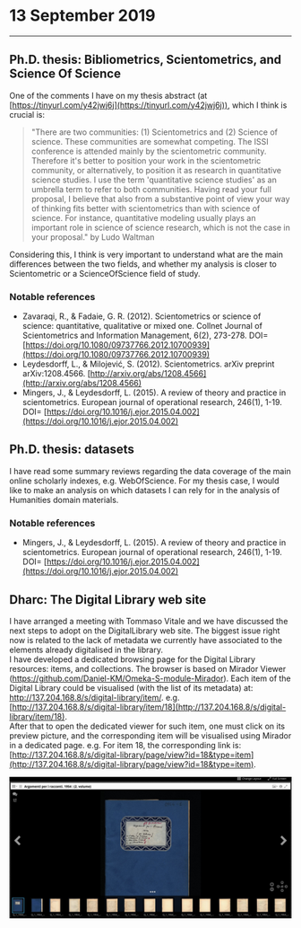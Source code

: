 # 13 September 2019
***
## Ph.D. thesis: Bibliometrics, Scientometrics, and Science Of Science 
One of the comments I have on my thesis abstract (at [https://tinyurl.com/y42jwj6j](https://tinyurl.com/y42jwj6j)), which I think is crucial is:
> "There are two communities: (1) Scientometrics and (2) Science of science. These communities are somewhat competing. The ISSI conference is attended mainly by the scientometric community. Therefore it's better to position your work in the scientometric community, or alternatively, to position it as research in quantitative science studies. I use the term 'quantitative science studies' as an umbrella term to refer to both communities.
Having read your full proposal, I believe that also from a substantive point of view your way of thinking fits better with scientometrics than with science of science. For instance, quantitative modeling usually plays an important role in science of science research, which is not the case in your proposal." by Ludo Waltman

Considering this, I think is very important to understand what are the main differences between the two fields, and whether my analysis is closer to Scientometric or a ScienceOfScience field of study.  
### Notable references
* Zavaraqi, R., & Fadaie, G. R. (2012). Scientometrics or science of science: quantitative, qualitative or mixed one. Collnet Journal of Scientometrics and Information Management, 6(2), 273-278. DOI= [https://doi.org/10.1080/09737766.2012.10700939](https://doi.org/10.1080/09737766.2012.10700939) 
* Leydesdorff, L., & Milojević, S. (2012). Scientometrics. arXiv preprint arXiv:1208.4566. [http://arxiv.org/abs/1208.4566](http://arxiv.org/abs/1208.4566)
* Mingers, J., & Leydesdorff, L. (2015). A review of theory and practice in scientometrics. European journal of operational research, 246(1), 1-19. DOI= [https://doi.org/10.1016/j.ejor.2015.04.002](https://doi.org/10.1016/j.ejor.2015.04.002)

## Ph.D. thesis: datasets
I have read some summary reviews regarding the data coverage of the main online scholarly indexes, e.g. WebOfScience. For my thesis case, I would like to make an analysis on which datasets I can rely for in the analysis of Humanities domain materials. 
### Notable references
*  Mingers, J., & Leydesdorff, L. (2015). A review of theory and practice in scientometrics. European journal of operational research, 246(1), 1-19. DOI= [https://doi.org/10.1016/j.ejor.2015.04.002](https://doi.org/10.1016/j.ejor.2015.04.002)

## Dharc: The Digital Library web site
I have arranged a meeting with Tommaso Vitale and we have discussed the next steps to adopt on the DigitalLibrary web site. The biggest issue right now is related to the lack of metadata we currently have associated to the elements already digitalised in the library.   
I have developed a dedicated browsing page for the Digital Library resources: items, and collections. The browser is based on Mirador Viewer (https://github.com/Daniel-KM/Omeka-S-module-Mirador). Each item of the Digital Library could be visualised (with the list of its metadata) at: http://137.204.168.8/s/digital-library/item/. e.g. [http://137.204.168.8/s/digital-library/item/18](http://137.204.168.8/s/digital-library/item/18).   
After that to open the dedicated viewer for such item, one must click on its preview picture, and the corresponding item will be visualised using Mirador in a dedicated page. e.g. For item 18, the corresponding link is: [http://137.204.168.8/s/digital-library/page/view?id=18&type=item](http://137.204.168.8/s/digital-library/page/view?id=18&type=item).
  
![digitalLibrary_mirador](img/1.png)